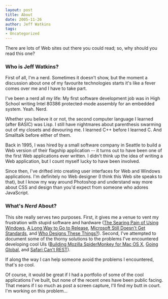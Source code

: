 ```yaml
---
layout: post
title: About
date: 2005-11-26
author: Jeff Watkins
tags:
- Uncategorized
---
```


There are lots of Web sites out there you could read; so, why should you read this one?

### Who is Jeff Watkins? ###

First of all, I'm a nerd. Sometimes it doesn't show, but the moment a discussion about one of my favourite technologies starts it's like a fever comes over me and I have to take part.

I've been a nerd all my life: My first software development job was in High School writing Intel 80386 protected-mode assembly for an embedded system. Yeah. Nerd.

Whether you believe it or not, the second computer language I learned (after BASIC) was Lisp. I still have nightmares about parenthesis swarming out of my closets and devouring me. I learned C++ before I learned C. And Smalltalk before either of them.

Back in 1995, I was hired by a small software company in Seattle to build a Web version of their flagship application -- it turns out to have been one of the first Web applications ever written. I didn't think up the idea of writing a Web application, but I count myself lucky to have been involved.

Since then, I've drifted into creating user interfaces for Web and Windows applications. I'm definitely no Web designer (I think this Web site speaks to that), but I know my way around Photoshop and understand way more about CSS and design than you'd expect from someone who adores JavaScript.

### What's _Nerd_ About? ###

This site really serves two purposes. First, it gives me a venue to vent my frustration with stupid software and hardware ([The Searing Pain of Using Windows](http://nerd.newburyportion.com/2005/12/searing-pain), [A Long Way to Go to Release](http://nerd.newburyportion.com/2006/07/a-long-way-to-go-to-release), [Microsoft Still Doesn't Get Standards](http://nerd.newburyportion.com/2006/01/microsoft-still-doesnt-get-standards), and [Who Designs These Things?](http://nerd.newburyportion.com/2006/01/who-designs-these-things)). Second, I've attempted to document some of the thorny solutions to the problems I've encountered developing cool UIs ([Building Mozilla SpiderMonkey for Mac OS X](http://nerd.newburyportion.com/2006/07/building-mozilla-spidermonkey-for-mac-os-x), [Going Global](http://nerd.newburyportion.com/2006/07/going-global), and [Safari Can't REST](http://nerd.newburyportion.com/2005/10/safari-cant-rest)).

If along the way I can help someone avoid the problems I encountered, that's _so_ cool. 

Of course, it would be great if I had a portfolio of some of the cool applications I've built, but none of the recent ones have been public facing. That means if I so much as post a screen capture, I'll find my butt in court. I'm working on this problem...
